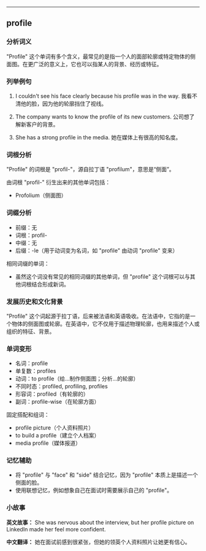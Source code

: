 
---------------
## profile
### 分析词义
"Profile" 这个单词有多个含义，最常见的是指一个人的面部轮廓或特定物体的侧面图。在更广泛的意义上，它也可以指某人的背景、经历或特征。

### 列举例句
1. I couldn't see his face clearly because his profile was in the way.
   我看不清他的脸，因为他的轮廓挡住了视线。
   
2. The company wants to know the profile of its new customers.
   公司想了解新客户的背景。

3. She has a strong profile in the media.
   她在媒体上有很高的知名度。

### 词根分析
"Profile" 的词根是 "profil-"，源自拉丁语 "profilum"，意思是“侧面”。

由词根 "profil-" 衍生出来的其他单词包括：
- Profolium（侧面图）

### 词缀分析
- 前缀：无
- 词根：profil-
- 中缀：无
- 后缀：-le（用于动词变为名词，如 "profile" 由动词 "profile" 变来）

相同词缀的单词：
- 虽然这个词没有常见的相同词缀的其他单词，但 "profile" 这个词根可以与其他词根结合形成新词。

### 发展历史和文化背景
"Profile" 这个词起源于拉丁语，后来被法语和英语吸收。在法语中，它指的是一个物体的侧面图或轮廓。在英语中，它不仅用于描述物理轮廓，也用来描述个人或组织的特征、背景。

### 单词变形
- 名词：profile
- 单复数：profiles
- 动词：to profile（给...制作侧面图；分析...的轮廓）
- 不同时态：profiled, profiling, profiles
- 形容词：profiled（有轮廓的）
- 副词：profile-wise（在轮廓方面）

固定搭配和组词：
- profile picture（个人资料照片）
- to build a profile（建立个人档案）
- media profile（媒体报道）

### 记忆辅助
- 将 "profile" 与 "face" 和 "side" 结合记忆，因为 "profile" 本质上是描述一个侧面的脸。
- 使用联想记忆，例如想象自己在面试时需要展示自己的 "profile"。

### 小故事
**英文故事：**
She was nervous about the interview, but her profile picture on LinkedIn made her feel more confident.

**中文翻译：**
她在面试前感到很紧张，但她的领英个人资料照片让她更有信心。

